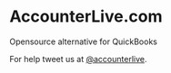 # AccounterLive.com
Opensource alternative for QuickBooks


For help tweet us at [@accounterlive]( https://twitter.com/accounterlive "@accounterlive").